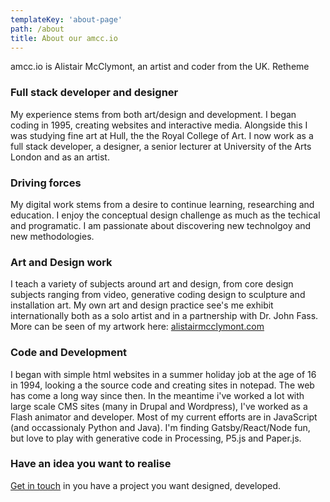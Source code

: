 ```yaml
---
templateKey: 'about-page'
path: /about
title: About our amcc.io
---
```

amcc.io is Alistair McClymont, an artist and coder from the UK. Retheme

### Full stack developer and designer
My experience stems from both art/design and development. I began coding in 1995, creating websites and interactive media. Alongside this I was studying fine art at Hull, the the Royal College of Art. I now work as a full stack developer, a designer, a senior lecturer at University of the Arts London and as an artist.

### Driving forces
My digital work stems from a desire to continue learning, researching and education. I enjoy the conceptual design challenge as much as the techical and programatic. I am passionate about discovering new technolgoy and new methodologies.

### Art and Design work
I teach a variety of subjects around art and design, from core design subjects ranging from video, generative coding design to sculpture and installation art. My own art and design practice see's me exhibit internationally both as a solo artist and in a partnership with Dr. John Fass. More can be seen of my artwork here: <a href="alistairmcclymont.com">alistairmcclymont.com</a>

### Code and Development
I began with simple html websites in a summer holiday job at the age of 16 in 1994, looking a the source code and creating sites in notepad. The web has come a long way since then. In the meantime i've worked a lot with large scale CMS sites (many in Drupal and Wordpress), I've worked as a Flash animator and developer. Most of my current efforts are in JavaScript (and occassionaly Python and Java). I'm finding Gatsby/React/Node fun, but love to play with generative code in Processing, P5.js and Paper.js.

### Have an idea you want to realise
<a href="/contact">Get in touch</a> in you have a project you want designed, developed.
